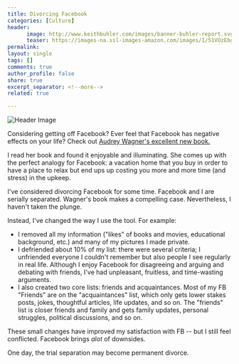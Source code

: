 ```yaml
---
title: Divorcing Facebook
categories: [Culture]
header:
      image: http://www.keithbuhler.com/images/banner-buhler-report.svg
      teaser: https://images-na.ssl-images-amazon.com/images/I/51VOzEbggIL._SY344_BO1,204,203,200_.jpg
permalink: 
layout: single
tags: []
comments: true
author_profile: false
share: true
excerpt_separator: <!--more-->
related: true

---
```


![Header Image](https://images-na.ssl-images-amazon.com/images/I/51VOzEbggIL._SY344_BO1,204,203,200_.jpg)

Considering getting off Facebook? Ever feel that Facebook has negative effects on your life? Check out [Audrey Wagner's excellent new book.](https://www.amazon.com/Divorcing-Facebook-Really-Audrey-Wagner/dp/069243240X?ie=UTF8&keywords=divorcing%20facebook&qid=1454907816&ref_=sr_1_1&sr=8-1)

I read her book and found it enjoyable and illuminating. She comes up with the perfect analogy for Facebook: a vacation home that you buy in order to have a place to relax but end ups up costing you more and more time (and stress) in the upkeep. 

I've considered divorcing Facebook for some time. Facebook and I are serially separated. Wagner's book makes a compelling case. Nevertheless, I haven't taken the plunge.

Instead, I've changed the way I use the tool. For example: 

<!--more-->

- I removed all my information ("likes" of books and movies, educational background, etc.) and many of my pictures I made private. 
- I defriended about 10% of my list: there were several criteria; I unfriended everyone I couldn't remember but also people I see regularly in real life.  Although I enjoy Facebook for disagreeing and arguing and debating with friends, I've had unpleasant, fruitless, and time-wasting arguments. 
- I also created two core lists: friends and acquaintances. Most of my FB "Friends" are on the "acquaintances" list, which only gets lower stakes posts, jokes, thoughtful articles, life updates, and so on. The "friends" list is closer friends and family and gets family updates, personal struggles, political discussions, and so on. 

These small changes have improved my satisfaction with FB -- but I still feel conflicted. Facebook brings *alot* of downsides. 

One day, the trial separation may become permanent divorce. 